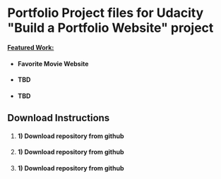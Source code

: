 <h1> Portfolio Project files for Udacity "Build a Portfolio Website" project </h1>

<strong><u>Featured Work:</u></strong>
<br>
<ul>
<li><h4> Favorite Movie Website </h4></li>
<li><h4> TBD </h4></li>
<li><h4> TBD </h4></li>
</ul>

<h2> Download Instructions </h2>
<ol>
<li><h4> 1) Download repository from github </li></h4>
<li><h4> 1) Download repository from github </li></h4>
<li><h4> 1) Download repository from github </li></h4>
